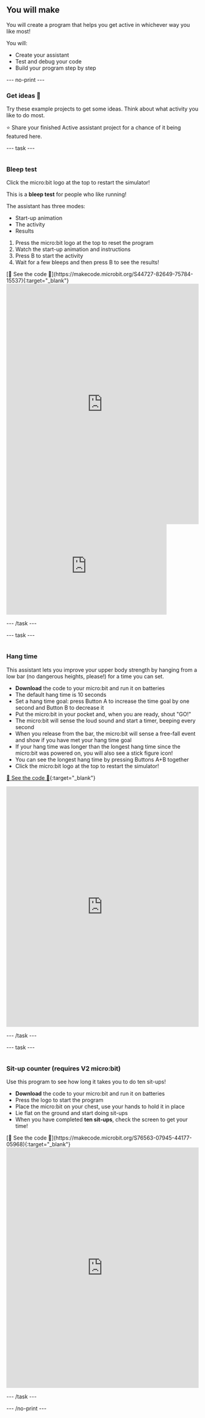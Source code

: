 ## You will make

You will create a program that helps you get active in whichever way you like most!

You will:

- Create your assistant
- Test and debug your code
- Build your program step by step

\--- no-print ---

### Get ideas 💭

Try these example projects to get some ideas. Think about what activity you like to do most.

⭐ Share your finished Active assistant project for a chance of it being featured here.

\--- task ---

<div style="display: flex; flex-wrap: wrap">
<div style="flex-basis: 200px; flex-grow: 1">  

### Bleep test

Click the micro:bit logo at the top to restart the simulator!

This is a **bleep test** for people who like running!

The assistant has three modes:

- Start-up animation
- The activity
- Results

1. Press the micro:bit logo at the top to reset the program
2. Watch the start-up animation and instructions
3. Press B to start the activity
4. Wait for a few bleeps and then press B to see the results!


<div>
[👀 See the code 👀](https://makecode.microbit.org/S44727-82649-75784-15537){:target="_blank"}
<div style="position:relative;height:0;padding-bottom:125%;overflow:hidden;"><iframe style="position:absolute;top:0;left:0;width:100%;height:100%;" src="https://makecode.microbit.org/---run?id=S44727-82649-75784-15537" allowfullscreen="allowfullscreen" sandbox="allow-popups allow-forms allow-scripts allow-same-origin" frameborder="0"></iframe></div>
</div>


<iframe width="420" height="237" src="https://www.youtube.com/embed/jaPrKvT4g5A?si=QHyyjJ16U8qc3_Ac" title="YouTube video player" alt="A boy runs to and from a micro:bit twice, each time the LEDs show a heart image and it makes a beeping sound. The video then cuts to show the boy holding the micro:bit as the score is displayed on the LEDs." frameborder="0" allow="accelerometer; autoplay; clipboard-write; encrypted-media; gyroscope; picture-in-picture; web-share" allowfullscreen></iframe>

\--- /task ---

\--- task ---

<div style="display: flex; flex-wrap: wrap">
<div style="flex-basis: 200px; flex-grow: 1">  

### Hang time

This assistant lets you improve your upper body strength by hanging from a low bar (no dangerous heights, please!) for a time you can set.

- **Download** the code to your micro:bit and run it on batteries
- The default hang time is 10 seconds
- Set a hang time goal: press Button A to increase the time goal by one second and Button B to decrease it
- Put the micro:bit in your pocket and, when you are ready, shout "GO!"
- The micro:bit will sense the loud sound and start a timer, beeping every second
- When you release from the bar, the micro:bit will sense a free-fall event and show if you have met your hang time goal
- If your hang time was longer than the longest hang time since the micro:bit was powered on, you will also see a stick figure icon!
- You can see the longest hang time by pressing Buttons A+B together
- Click the micro:bit logo at the top to restart the simulator!


<div>

[👀 See the code 👀](https://makecode.microbit.org/_H8FRgC5dRe5X){:target="_blank"}

<div style="position:relative;height:0;padding-bottom:125%;overflow:hidden;"><iframe style="position:absolute;top:0;left:0;width:100%;height:100%;" src="https://makecode.microbit.org/---run?id=_H8FRgC5dRe5X" allowfullscreen="allowfullscreen" sandbox="allow-popups allow-forms allow-scripts allow-same-origin" frameborder="0"></iframe></div>


\--- /task ---

\--- task ---

<div style="display: flex; flex-wrap: wrap">
<div style="flex-basis: 200px; flex-grow: 1">  

### Sit-up counter (requires V2 micro:bit)

Use this program to see how long it takes you to do ten sit-ups!

- **Download** the code to your micro:bit and run it on batteries
- Press the logo to start the program
- Place the micro:bit on your chest, use your hands to hold it in place
- Lie flat on the ground and start doing sit-ups
- When you have completed **ten sit-ups**, check the screen to get your time!


<div>
[👀 See the code 👀](https://makecode.microbit.org/S76563-07945-44177-05968){:target="_blank"}
<div style="position:relative;height:0;padding-bottom:125%;overflow:hidden;"><iframe style="position:absolute;top:0;left:0;width:100%;height:100%;" src="https://makecode.microbit.org/---run?id=S76563-07945-44177-05968" allowfullscreen="allowfullscreen" sandbox="allow-popups allow-forms allow-scripts allow-same-origin" frameborder="0"></iframe></div>
</div>

\--- /task ---

\--- /no-print ---
